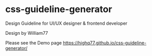 # css-guideline-generator
Design Guideline for UI/UX designer &amp; frontend developer

Design by William77

Please see the Demo page
https://highq77.github.io/css-guideline-generator/